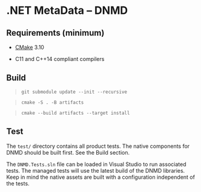 # .NET MetaData &ndash; DNMD

## Requirements (minimum)

- [CMake](https://cmake.org/download/) 3.10

- C11 and C++14 compliant compilers

## Build

> `git submodule update --init --recursive`

> `cmake -S . -B artifacts`

> `cmake --build artifacts --target install`

## Test

The `test/` directory contains all product tests. The native components for
DNMD should be built first. See the Build section.

The `DNMD.Tests.sln` file can be loaded in Visual Studio to run associated tests.
The managed tests will use the latest build of the DNMD libraries. Keep in mind
the native assets are built with a configuration independent of the tests.